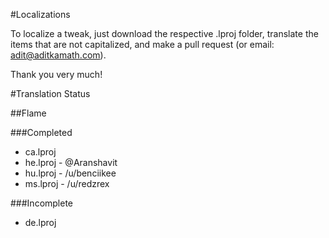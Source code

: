#Localizations

To localize a tweak, just download the respective .lproj folder, translate the items that are not capitalized, and make a pull request (or email: adit@aditkamath.com).

Thank you very much!

#Translation Status

##Flame

###Completed
* ca.lproj
* he.lproj - @Aranshavit
* hu.lproj - /u/benciikee
* ms.lproj - /u/redzrex

###Incomplete
* de.lproj